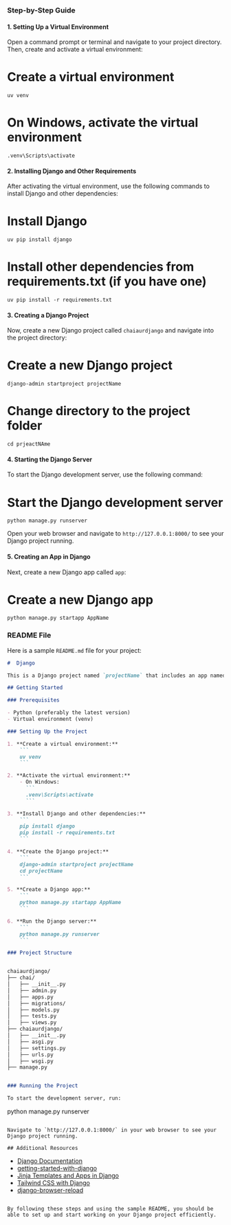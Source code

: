 

### Step-by-Step Guide

#### 1. Setting Up a Virtual Environment

Open a command prompt or terminal and navigate to your project directory. Then, create and activate a virtual environment:


# Create a virtual environment
```
uv venv
```

# On Windows, activate the virtual environment
```
.venv\Scripts\activate
```

#### 2. Installing Django and Other Requirements

After activating the virtual environment, use the following commands to install Django and other dependencies:


# Install Django
```
uv pip install django
```

# Install other dependencies from requirements.txt (if you have one)
```
uv pip install -r requirements.txt
```

#### 3. Creating a Django Project

Now, create a new Django project called `chaiaurdjango` and navigate into the project directory:


# Create a new Django project
```
django-admin startproject projectName
```

# Change directory to the project folder
```
cd prjeactNAme
```

#### 4. Starting the Django Server

To start the Django development server, use the following command:


# Start the Django development server
```
python manage.py runserver
```

Open your web browser and navigate to `http://127.0.0.1:8000/` to see your Django project running.

#### 5. Creating an App in Django

Next, create a new Django app called `app`:


# Create a new Django app
```
python manage.py startapp AppName
```

### README File

Here is a sample `README.md` file for your project:

```markdown
#  Django

This is a Django project named `projectName` that includes an app named `AppName`.

## Getting Started

### Prerequisites

- Python (preferably the latest version)
- Virtual environment (venv)

### Setting Up the Project

1. **Create a virtual environment:**
    ```
    uv venv
    ```

2. **Activate the virtual environment:**
    - On Windows:
      ```
      .venv\Scripts\activate
      ```

3. **Install Django and other dependencies:**
    ```
    pip install django
    pip install -r requirements.txt
    ```

4. **Create the Django project:**
    ```
    django-admin startproject projectName
    cd projectName
    ```

5. **Create a Django app:**
    ```
    python manage.py startapp AppName
    ```

6. **Run the Django server:**
    ```
    python manage.py runserver
    ```

### Project Structure


chaiaurdjango/
├── chai/
│   ├── __init__.py
│   ├── admin.py
│   ├── apps.py
│   ├── migrations/
│   ├── models.py
│   ├── tests.py
│   ├── views.py
├── chaiaurdjango/
│   ├── __init__.py
│   ├── asgi.py
│   ├── settings.py
│   ├── urls.py
│   ├── wsgi.py
├── manage.py


### Running the Project

To start the development server, run:

```
python manage.py runserver
```

Navigate to `http://127.0.0.1:8000/` in your web browser to see your Django project running.

## Additional Resources
```
- [Django Documentation](https://docs.djangoproject.com/en/stable/)
- [getting-started-with-django](https://chaicode.com/blogs/getting-started-with-django)
- [Jinja Templates and Apps in Django](https://chaicode.com/blogs/jinja-templates-and-apps-in-django)
- [Tailwind CSS with Django](https://django-tailwind.readthedocs.io/en/latest/installation.html)
- [django-browser-reload](https://pypi.org/project/django-browser-reload/)
```

By following these steps and using the sample README, you should be able to set up and start working on your Django project efficiently.

